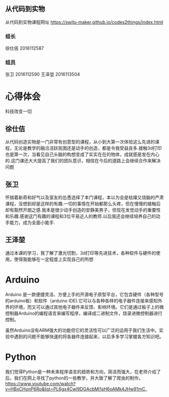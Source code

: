 ## 从代码到实物

从代码到实物课程网址    https://swjtu-maker.github.io/codes2things/index.html


### 组长
徐仕佶 2016112587

### 组员
张卫 2016112590
王泽堃 2016113504


# 心得体会
科技改变一切

## 徐仕佶

从代码创造实物是一门非常有创意型的课程，从小到大第一次体验这么先进的课程，无论是教学的融洽活跃氛围还是动手的创造，都是令我受益良多.接触3d打印也是第一次，当看见自己头脑的构想变成了实实在在的物体，成就感是发在内心的.这门课还大大提高了我们的团队意识，相信在今后的道路上会继续合作来解决问题

## 张卫

怀揣着新奇和好气以及室友的怂恿选择了本门课程，本以为会是枯燥又烧脑的严肃课程，没想到却是这样的有趣.一切的事情在开始都那么头疼，但在慢慢的接触后却有豁然开朗之感.我本是很少动手创造的安静美男子，但现在发觉动手的重要性和乐趣.感谢这门有趣的课程和3位平易近人的教师.以后我还会继续培养自己的动手能力，成为全面小能手.

## 王泽堃

通过本课的学习，我了解了激光切割，3d打印等先进技术，各种软件与硬件的使用，使得我能够在一定程度上实现自己的所想




# Arduino

Arduino 是一款便捷灵活、方便上手的开源电子原型平台，它包含硬件（各种型号的arduino板）和软件（arduino IDE).它可以与各种各样的电子器件连接来感知外界的环境，而又可以通过其他电子器件来反馈、影响环境。它们是通过板子上的微控制器Arduino的编程语言来编写程序，编译成二进制文件，烧录进微控制器进行控制。

虽然Arduino没有ARM强大的功能但它的灵活性可以广泛的运用于我们生活中。实验中遇到的问题不能够快速的将各器件连接起来，以后多多学习掌握各方知识吧。

# Python
我们觉得Python是一种未来程序语言的趋势和方向，简洁而强大，在老师介绍了后，我们在网上寻找了python的一些教学，并大致了解了爬虫的制作。
https://www.youtube.com/watch?v=HBxCHonP6Ro&list=PL6gx4Cwl9DGAcbMi1sH6oAMk4JHw91mC_


